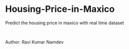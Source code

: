 # Housing-Price-in-Maxico
Predict the housing price in maxico with real time dataset

<br>

Author: Ravi Kumar Namdev
